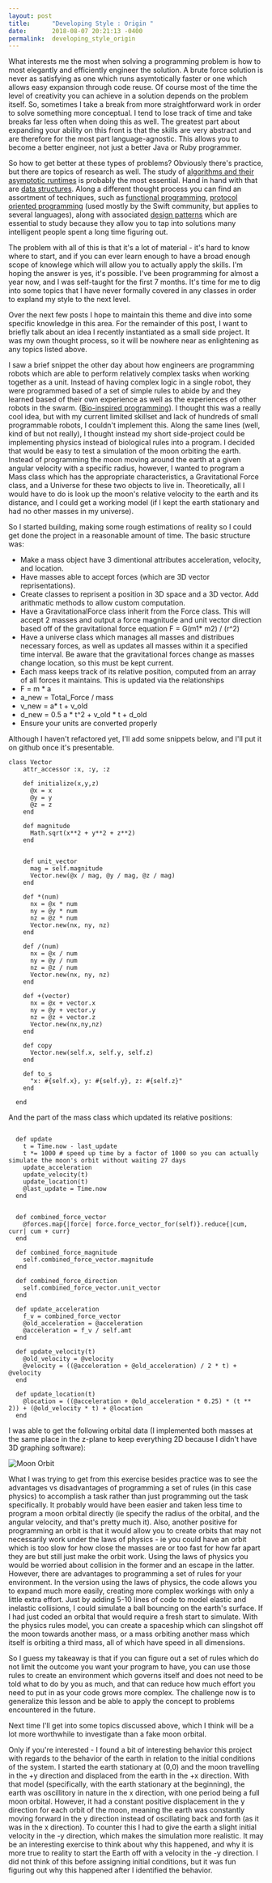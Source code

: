 ```yaml
---
layout: post
title:      "Developing Style : Origin "
date:       2018-08-07 20:21:13 -0400
permalink:  developing_style_origin
---
```



What interests me the most when solving a programming problem is how to most elegantly and efficiently engineer the solution. A brute force solution is never as satisfying as one which runs asymtotically faster or one which allows easy expansion through code reuse. Of course most of the time the level of creativity you can achieve in a solution depends on the problem itself. So, sometimes I take a break from more straightforward work in order to solve something more conceptual. I tend to lose track of time and take breaks far less often when doing this as well.  The greatest part about expanding your ability on this front is that the skills are very abstract and are therefore for the most part language-agnostic. This allows you to become a better engineer, not just a better Java or Ruby programmer.

So how to get better at these types of problems? Obviously there's practice, but there are topics of research as well. The study of [algorithms and their asymptotic runtimes](https://www.khanacademy.org/computing/computer-science/algorithms) is probably the most essential. Hand in hand with that are [data structures](https://www.geeksforgeeks.org/data-structures/). Along a different thought process you can find an assortment of  techniques, such as [functional programming](https://medium.com/@cscalfani/so-you-want-to-be-a-functional-programmer-part-1-1f15e387e536), [protocol oriented programming](https://www.appcoda.com/pop-vs-oop/) (used mostly by the Swift community, but applies to several languages), along with associated [design patterns](https://en.wikipedia.org/wiki/Software_design_pattern) which are essential to study because they allow you to tap into solutions many intelligent people spent a long time figuring out. 

The problem with all of this is that it's a lot of material - it's hard to know where to start, and if you can ever learn enough to have a broad enough scope of knowlege which will allow you to actually apply the skills. I'm hoping the answer is yes, it's possible. I've been programming for almost a year now, and I was self-taught for the first 7 months. It's time for me to dig into some topics that I have never formally covered in any classes in order to expland my style to the next level. 

Over the next few posts I hope to maintain this theme and dive into some specific knowledge in this area. For the remainder of this post, I want to briefly talk about an idea I recently instantiated as a small side project. It was my own thought process, so it will be nowhere near as enlightening as any topics listed above. 

I saw a brief snippet the other day about how engineers are programming robots which are able to perform relatively complex tasks when working together as a unit. Instead of having complex logic in a single robot, they were programmed based of a set of simple rules to abide by and they learned based of their own experience as well as the experiences of other robots in the swarm. ([Bio-inspired programming](https://en.wikipedia.org/wiki/Bio-inspired_computing)). I thought this was a really cool idea, but with my current limited skillset and lack of hundreds of small programmable robots, I couldn't implement this. Along the same lines (well, kind of but not really), I thought instead my short side-project could be implementing physics instead of biological rules into a program. I decided that would be easy to test a simulation of the moon orbiting the earth. Instead of programming the moon moving around the earth at a given angular velocity with a specific radius, however, I wanted to program a Mass class which has the appropriate characteristics, a Gravitational Force class, and a Universe for these two objects to live in. Theoretically, all I would have to do is look up the moon's relative velocity to the earth and its distance, and I could get a working model (if I kept the earth stationary and had no other masses in my universe). 

So I started building, making some rough estimations of reality so I could get done the project in a reasonable amount of time. The basic structure was: 
* Make a mass object have 3 dimentional attributes acceleration, velocity, and location. 
* Have masses able to accept forces (which are 3D vector reprisentations). 
* Create classes to reprisent a position in 3D space and a 3D vector. Add arithmatic methods to allow custom computation. 
* Have a GravitationalForce class inherit from the Force class. This will accept 2 masses and output a force magnitude and unit vector direction based off of the gravitational force equation F = G(m1* m2) / (r^2)
* Have a universe class which manages all masses and distribues necessary forces, as well as updates all masses within it a specified time interval. Be aware that the gravitational forces change as masses change location, so this must be kept current.
* Each mass keeps track of its relative position, computed from an array of all forces it maintains. This is updated via the relationships 
* F = m * a
* a_new = Total_Force / mass
* v_new = a* t + v_old
* d_new = 0.5 a * t^2 + v_old * t + d_old
* Ensure your units are converted properly

Although I haven't refactored yet, I'll add some snippets below, and I'll put it on github once it's presentable. 

```
class Vector
    attr_accessor :x, :y, :z

    def initialize(x,y,z)
      @x = x
      @y = y
      @z = z
    end

    def magnitude
      Math.sqrt(x**2 + y**2 + z**2)
    end


    def unit_vector
      mag = self.magnitude
      Vector.new(@x / mag, @y / mag, @z / mag)
    end

    def *(num)
      nx = @x * num
      ny = @y * num
      nz = @z * num
      Vector.new(nx, ny, nz)
    end

    def /(num)
      nx = @x / num
      ny = @y / num
      nz = @z / num
      Vector.new(nx, ny, nz)
    end

    def +(vector)
      nx = @x + vector.x
      ny = @y + vector.y
      nz = @z + vector.z
      Vector.new(nx,ny,nz)
    end

    def copy
      Vector.new(self.x, self.y, self.z)
    end

    def to_s
      "x: #{self.x}, y: #{self.y}, z: #{self.z}"
    end

  end

```

And the part of the mass class which updated its relative positions:

```

  def update
    t = Time.now - last_update
    t *= 1000 # speed up time by a factor of 1000 so you can actually simulate the moon's orbit without waiting 27 days
    update_acceleration
    update_velocity(t)
    update_location(t)
    @last_update = Time.now
  end


  def combined_force_vector
    @forces.map{|force| force.force_vector_for(self)}.reduce{|cum, curr| cum + curr}
  end

  def combined_force_magnitude
    self.combined_force_vector.magnitude
  end

  def combined_force_direction
    self.combined_force_vector.unit_vector
  end

  def update_acceleration
    f_v = combined_force_vector
    @old_acceleration = @acceleration
    @acceleration = f_v / self.amt
  end

  def update_velocity(t)
    @old_velocity = @velocity
    @velocity = ((@acceleration + @old_acceleration) / 2 * t) + @velocity
  end

  def update_location(t)
    @location = ((@acceleration + @old_acceleration * 0.25) * (t ** 2)) + (@old_velocity * t) + @location
  end
```


I was able to get the following orbital data (I implemented both masses at the same place in the z-plane to keep everything 2D because I didn't have 3D graphing software):

![Moon Orbit](https://i.imgur.com/ECsChjQ.png)

What I was trying to get from this exercise besides practice was to see the advantages vs disadvantages of programming a set of rules (in this case physics) to accomplish a task rather than just programming out the task specifically. It probably would have been easier and taken less time to program a moon orbital directly (ie specify the radius of the orbital, and the angular velocity, and that's pretty much it). Also, another positive for programming an orbit is that it would allow you to create orbits that may not necessarily work under the laws of physics - ie you could have an orbit which is too slow for how close the masses are or too fast for how far apart they are but still just make the orbit work. Using the laws of physics you would be worried about collision in the former and an escape in the latter. However, there are advantages to programming a set of rules for your environment. In the version using the laws of physics, the code allows you to expand much more easily, creating more complex workings with only a little extra effort. Just by adding 5-10 lines of code to model elastic and inelastic collisions, I could simulate a ball bouncing on the earth's surface. If I had just coded an orbital that would require a fresh start to simulate. With the physics rules model, you can create a spaceship which can slingshot off the moon towards another mass, or a mass orbiting another mass which itself is orbiting a third mass, all of which have speed in all dimensions. 

So I guess my takeaway is that if you can figure out a set of rules which do not limit the outcome you want your program to have, you can use those rules to create an environment which governs itself and does not need to be told what to do by you as much, and that can reduce how much effort you need to put in as your code grows more complex. The challenge now is to generalize this lesson and be able to apply the concept to problems encountered in the future. 

Next time I'll get into some topics discussed above, which I think will be a lot more worthwhile to investigate than a fake moon orbital. 

Only if you're interested - I found a bit of interesting behavior this project with regards to the behavior of the earth in relation to the initial conditions of the system. I started the earth stationary at (0,0) and the moon  travelling in the +y direction and displaced from the earth in the +x direction. With that model (specifically, with the earth stationary at the beginning), the earth was oscillitory in nature in the x direction, with one period being a full moon orbital. However, it had a constant positive displacement in the y direction for each orbit of the moon, meaning the earth was constantly moving forward in the y direction instead of oscillating back and forth (as it was in the x direction). To counter this I had to give the earth a slight initial velocity in the -y direction, which makes the simulation more realistic. It may be an interesting exercise to think about why this happened, and why it is more true to reality to start the Earth off with a velocity in the -y direction. I did not think of this before assigning initial conditions, but it was fun figuring out why this happened after I identified the behavior.


